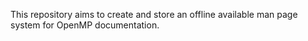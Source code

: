 This repository aims to create and store an offline available man page system for OpenMP documentation.
